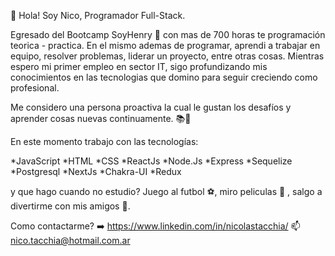 👋 Hola! Soy Nico, Programador Full-Stack.

Egresado del Bootcamp SoyHenry 🚀 con mas de 700 horas te programación teorica - practica. En el mismo ademas de programar, aprendi a trabajar en equipo, resolver problemas, liderar un proyecto, entre otras cosas. Mientras espero mi primer empleo en sector IT, sigo profundizando mis conocimientos en las tecnologias que domino para seguir creciendo como profesional.

Me considero una persona proactiva la cual le gustan los desafíos y aprender cosas nuevas continuamente. 📚📓


En este momento trabajo con las tecnologías:

*JavaScript
*HTML
*CSS
*ReactJs
*Node.Js
*Express
*Sequelize
*Postgresql
*NextJs
*Chakra-UI
*Redux

y que hago cuando no estudio? Juego al futbol ⚽, miro peliculas 🍿 , salgo a divertirme con mis amigos 🥳. 


Como contactarme?  ➡️
https://www.linkedin.com/in/nicolastacchia/
📫 nico.tacchia@hotmail.com.ar

